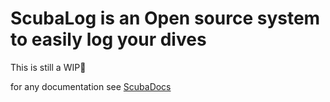# ScubaLog is an Open source system to easily log your dives

This is still a WIP🚧

for any documentation see [ScubaDocs](https://github.com/orlifera/ScubaDocs)

